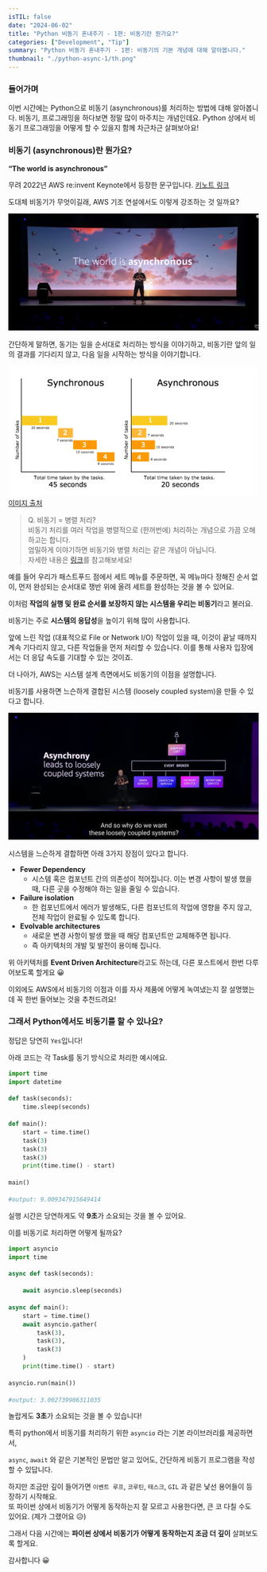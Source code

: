 ```yaml
---
isTIL: false
date: "2024-06-02"
title: "Python 비동기 혼내주기 - 1편: 비동기란 뭔가요?"
categories: ["Development", "Tip"]
summary: "Python 비동기 혼내주기 - 1편: 비동기의 기본 개념에 대해 알아봅니다."
thumbnail: "./python-async-1/th.png"
---
```


### 들어가며
이번 시간에는 Python으로 비동기 (asynchronous)를 처리하는 방법에 대해 알아봅니다.
비동기, 프로그래밍을 하다보면 정말 많이 마주치는 개념인데요.
Python 상에서 비동기 프로그래밍을 어떻게 할 수 있을지 함께 차근차근 살펴보아요!

### 비동기 (asynchronous)란 뭔가요?

**“The world is asynchronous”**  

무려 2022년 AWS re:invent Keynote에서 등장한 문구입니다. [키노트 링크](https://youtu.be/RfvL_423a-I?feature=shared&t=666)  

도대체 비동기가 무엇이길래, AWS 기조 연설에서도 이렇게 강조하는 것 일까요?

![1](python-async-1/1.png "2022 AWS re:invent Keynote 중")


간단하게 말하면, 동기는 일을 순서대로 처리하는 방식을 이야기하고,
비동기란 앞의 일의 결과를 기다리지 않고, 다음 일을 시작하는 방식을 이야기합니다.

![2](python-async-1/2.png "Synchronous VS Asynchronous")
[이미지 출처](https://medium.com/@vivianyim/synchronous-vs-asynchronous-javascript-de4918e8ad62)  

> Q. 비동기 = 병렬 처리?  
> 비동기 처리를 여러 작업을 병렬적으로 (한꺼번에) 처리하는 개념으로 가끔 오해하고는 합니다.  
> 엄밀하게 이야기하면 비동기와 병렬 처리는 같은 개념이 아닙니다.  
> 자세한 내용은 [링크](https://stackoverflow.com/questions/6133574/how-to-articulate-the-difference-between-asynchronous-and-parallel-programming)를 참고해보세요!
>
> 

예를 들어 우리가 패스트푸드 점에서 세트 메뉴를 주문하면, 꼭 메뉴마다 정해진 순서 없이, 먼저 완성되는 순서대로 쟁반 위에 올려 세트를 완성하는 것을 볼 수 있어요.

이처럼 **작업의 실행 및 완료 순서를 보장하지 않는 시스템을 우리는 비동기**라고 불러요.

비동기는 주로 **시스템의 응답성**을 높이기 위해 많이 사용합니다.

앞에 느린 작업 (대표적으로 File or Network I/O) 작업이 있을 때, 이것이 끝날 때까지 계속 기다리지 않고, 다른 작업들을 먼저 처리할 수 있습니다. 이를 통해 사용자 입장에서는 더 응답 속도를 기대할 수 있는 것이죠.  

더 나아가, AWS는 시스템 설계 측면에서도 비동기의 이점을 설명합니다.

비동기를 사용하면 느슨하게 결합된 시스템 (loosely coupled system)을 만들 수 있다고 합니다.

![3](python-async-1/3.png "2022 AWS re:invent Keynote 중")


시스템을 느슨하게 결합하면 아래 3가지 장점이 있다고 합니다.

- **Fewer Dependency**
    - 시스템 혹은 컴포넌트 간의 의존성이 적어집니다.
    이는  변경 사항이 발생 했을 때, 다른 곳을 수정해야 하는 일을 줄일 수 있습니다.
- **Failure isolation**
    - 한 컴포넌트에서 에러가 발생해도, 다른 컴포넌트의 작업에 영향을 주지 않고, 전체 작업이 완료될 수 있도록 합니다.
- **Evolvable architectures**
    - 새로운 변경 사항이 발생 했을 때 해당 컴포넌트만 교체해주면 됩니다.
    - 즉 아키텍처의 개발 및 발전이 용이해 집니다.

위 아키텍처를 **Event Driven Architecture**라고도 하는데, 다른 포스트에서 한번 다루어보도록 할게요 😀 

 이외에도 AWS에서 비동기의 이점과 이를 자사 제품에 어떻게 녹여냈는지 잘 설명했는데 꼭 한번 들어보는 것을 추천드려요!



### 그래서 Python에서도 비동기를 할 수 있나요?

정답은 당연히 `Yes`입니다!

아래 코드는 각 Task를 동기 방식으로 처리한 예시에요.

```python
import time
import datetime

def task(seconds):
    time.sleep(seconds)

def main():
    start = time.time()
    task(3)
    task(3)
    task(3)
    print(time.time() - start)
    
main()

#output: 9.009347915649414
```

실행 시간은 당연하게도 약 **9초**가 소요되는 것을 볼 수 있어요.

이를 비동기로 처리하면 어떻게 될까요?

```python
import asyncio
import time

async def task(seconds):

    await asyncio.sleep(seconds)

async def main():
    start = time.time()
    await asyncio.gather(
        task(3),
        task(3),
        task(3)
    )
    print(time.time() - start)

asyncio.run(main())

#output: 3.002739906311035
```

놀랍게도 **3초**가 소요되는 것을 볼 수 있습니다!

특히 python에서 비동기를 처리하기 위한 `asyncio` 라는 기본 라이브러리를 제공하면서, 

`async`, `await` 와 같은 기본적인 문법만 알고 있어도, 간단하게 비동기 프로그램을 작성할 수 있답니다.

하지만 조금만 깊이 들어가면 `이벤트 루프`, `코루틴`, `태스크`, `GIL` 과 같은 낯선 용어들이 등장하기 시작해요.  
또 파이썬 상에서 비동기가 어떻게 동작하는지 잘 모르고 사용한다면, 큰 코 다칠 수도 있어요. (제가 그랬어요 😥)

그래서 다음 시간에는 **파이썬 상에서 비동기가 어떻게 동작하는지 조금 더 깊이** 살펴보도록 할게요.

감사합니다 😀